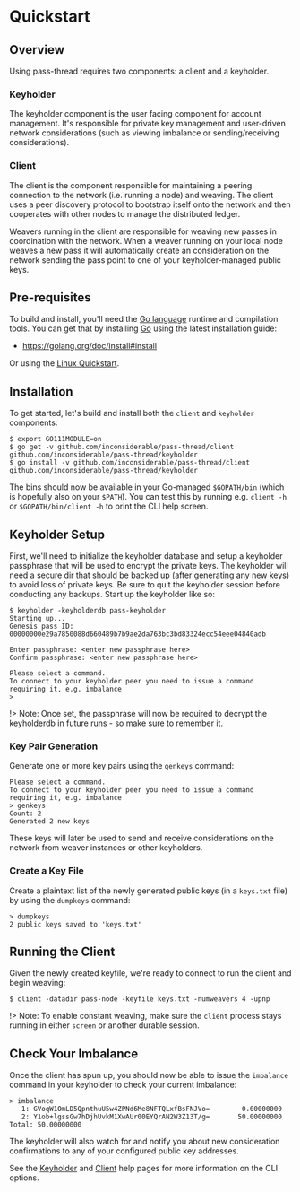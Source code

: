 # Quickstart

## Overview

Using pass-thread requires two components: a client and a keyholder.

### Keyholder

The keyholder component is the user facing component for account management. It's responsible for private key management and user-driven network considerations (such as viewing imbalance or sending/receiving considerations).

### Client

The client is the component responsible for maintaining a peering connection to the network (i.e. running a node) and weaving. The client uses a peer discovery protocol to bootstrap itself onto the network and then cooperates with other nodes to manage the distributed ledger.

Weavers running in the client are responsible for weaving new passes in coordination with the network. When a weaver running on your local node weaves a new pass it will automatically create an consideration on the network sending the pass point to one of your keyholder-managed public keys. 
## Pre-requisites

To build and install, you'll need the [Go language](https://golang.org/doc/install) runtime and compilation tools. You can get that by installing [Go](https://golang.org/doc/install#install) using the latest installation guide:

- https://golang.org/doc/install#install

Or using the [Linux Quickstart](https://gist.github.com/setanimals/f562ed7dd1c69af3fbe960c7b9502615).

## Installation

To get started, let's build and install both the `client` and `keyholder` components:

```
$ export GO111MODULE=on
$ go get -v github.com/inconsiderable/pass-thread/client github.com/inconsiderable/pass-thread/keyholder
$ go install -v github.com/inconsiderable/pass-thread/client github.com/inconsiderable/pass-thread/keyholder
```

The bins should now be available in your Go-managed `$GOPATH/bin` (which is hopefully also on your `$PATH`). You can test this by running e.g. `client -h` or `$GOPATH/bin/client -h` to print the CLI help screen.

## Keyholder Setup

First, we'll need to initialize the keyholder database and setup a keyholder passphrase that will be used to encrypt the private keys. The keyholder will need a secure dir that should be backed up (after generating any new keys) to avoid loss of private keys. Be sure to quit the keyholder session before conducting any backups. Start up the keyholder like so:

```
$ keyholder -keyholderdb pass-keyholder
Starting up...
Genesis pass ID: 00000000e29a7850088d660489b7b9ae2da763bc3bd83324ecc54eee04840adb

Enter passphrase: <enter new passphrase here>
Confirm passphrase: <enter new passphrase here>

Please select a command.
To connect to your keyholder peer you need to issue a command requiring it, e.g. imbalance
>
```

!> Note: Once set, the passphrase will now be required to decrypt the keyholderdb in future runs - so make sure to remember it.

### Key Pair Generation

Generate one or more key pairs using the `genkeys` command:

```
Please select a command.
To connect to your keyholder peer you need to issue a command requiring it, e.g. imbalance
> genkeys
Count: 2
Generated 2 new keys
```

These keys will later be used to send and receive considerations on the network from weaver instances or other keyholders.

### Create a Key File

Create a plaintext list of the newly generated public keys (in a `keys.txt` file) by using the `dumpkeys` command:

```
> dumpkeys
2 public keys saved to 'keys.txt'
```

## Running the Client

Given the newly created keyfile, we're ready to connect to run the client and begin weaving:

```
$ client -datadir pass-node -keyfile keys.txt -numweavers 4 -upnp
```

!> Note: To enable constant weaving, make sure the `client` process stays running in either `screen` or another durable session.

## Check Your Imbalance

Once the client has spun up, you should now be able to issue the `imbalance` command in your keyholder to check your current imbalance:

```
> imbalance
   1: GVoqW1OmLD5QpnthuU5w4ZPNd6Me8NFTQLxfBsFNJVo=        0.00000000
   2: Y1ob+lgssGw7hDjhUvkM1XwAUr00EYQrAN2W3Z13T/g=       50.00000000
Total: 50.00000000
```

The keyholder will also watch for and notify you about new consideration confirmations to any of your configured public key addresses.

See the [Keyholder](keyholder.md) and [Client](client.md) help pages for more information on the CLI options.